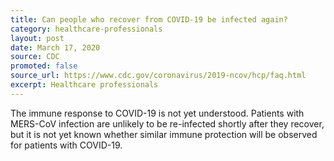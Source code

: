 ```yaml
---
title: Can people who recover from COVID-19 be infected again?
category: healthcare-professionals
layout: post
date: March 17, 2020
source: CDC
promoted: false
source_url: https://www.cdc.gov/coronavirus/2019-ncov/hcp/faq.html
excerpt: Healthcare professionals
---
```


The immune response to COVID-19 is not yet understood. Patients with MERS-CoV infection are unlikely to be re-infected shortly after they recover, but it is not yet known whether similar immune protection will be observed for patients with COVID-19.
